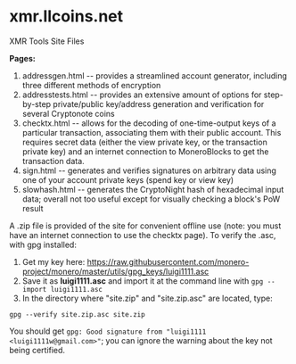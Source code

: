 # xmr.llcoins.net
XMR Tools Site Files

**Pages:**

1. addressgen.html -- provides a streamlined account generator, including three different methods of encryption
2. addresstests.html -- provides an extensive amount of options for step-by-step private/public key/address generation and verification for several Cryptonote coins
3. checktx.html -- allows for the decoding of one-time-output keys of a particular transaction, associating them with their public account. This requires secret data (either the view private key, or the transaction private key) and an internet connection to MoneroBlocks to get the transaction data.
4. sign.html -- generates and verifies signatures on arbitrary data using one of your account private keys (spend key or view key)
5. slowhash.html -- generates the CryptoNight hash of hexadecimal input data; overall not too useful except for visually checking a block's PoW result

A .zip file is provided of the site for convenient offline use (note: you must have an internet connection to use the checktx page). To verify the .asc, with gpg installed:

1. Get my key here: https://raw.githubusercontent.com/monero-project/monero/master/utils/gpg_keys/luigi1111.asc
2. Save it as **luigi1111.asc** and import it at the command line with `gpg --import luigi1111.asc`
3. In the directory where "site.zip" and "site.zip.asc" are located, type:

`gpg --verify site.zip.asc site.zip`

You should get `gpg: Good signature from "luigi1111 <luigi1111w@gmail.com>"`; you can ignore the warning about the key not being certified.
